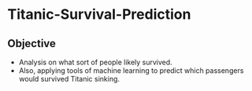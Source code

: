 # Titanic-Survival-Prediction
## Objective
- Analysis on what sort of people likely survived. 
- Also, applying tools of machine learning to predict which passengers would survived Titanic sinking.
